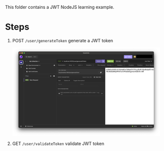 This folder contains a JWT NodeJS learning example.

# Steps

1. POST `/user/generateToken` generate a JWT token

    ![generateToken](./screenshots/Screenshot_2024-11-22_at_15.22.50.png)

2. GET `/user/validateToken` validate JWT token
